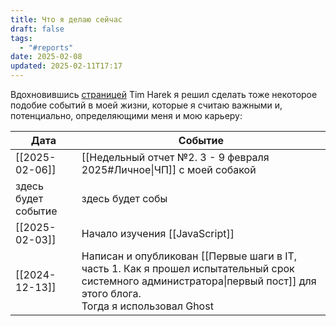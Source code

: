 ```yaml
---
title: Что я делаю сейчас
draft: false
tags:
  - "#reports"
date: 2025-02-08
updated: 2025-02-11T17:17
---
```

Вдохновившись [страницей](https://timharek.no/now) Tim Harek я решил сделать тоже некоторое подобие событий в моей жизни, которые я считаю важными и, потенциально, определяющими меня и мою карьеру:

| Дата                | Событие                                                                                                                                                                    |
| ------------------- | -------------------------------------------------------------------------------------------------------------------------------------------------------------------------- |
| [[2025-02-06]]      | [[Недельный отчет №2. 3 - 9 февраля 2025#Личное\|ЧП]] с моей собакой                                                                                                       |
| здесь будет событие | здесь будет собы                                                                                                                                                           |
| [[2025-02-03]]      | Начало изучения [[JavaScript]]                                                                                                                                             |
| [[2024-12-13]]      | Написан и опубликован [[Первые шаги в IT, часть 1. Как я прошел испытательный срок системного администратора\|первый пост]] для этого блога. <br>Тогда я использовал Ghost |
